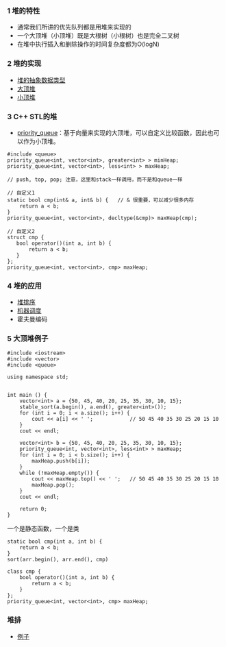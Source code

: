 ### 1 堆的特性
 - 通常我们所讲的优先队列都是用堆来实现的
 - 一个大顶堆（小顶堆）既是大根树（小根树）也是完全二叉树
 - 在堆中执行插入和删除操作的时间复杂度都为O(logN)

### 2 堆的实现
 - [堆的抽象数据类型](./heap.h)
 - [大顶堆](./maxHeap.h)
 - [小顶堆](./minHeap.h)

### 3 C\+\+ STL的堆
 - [priority_queue](http://www.cplusplus.com/reference/queue/priority_queue/?kw=priority_queue)：基于向量来实现的大顶堆，可以自定义比较函数，因此也可以作为小顶堆。
 ```
 #include <queue>
 priority_queue<int, vector<int>, greater<int> > minHeap;
 priority_queue<int, vector<int>, less<int> > maxHeap;
 
 // push, top, pop; 注意，这里和stack一样调用，而不是和queue一样
 
 // 自定义1
 static bool cmp(int& a, int& b) {   // & 很重要，可以减少很多内存
     return a < b;
 }
 priority_queue<int, vector<int>, decltype(&cmp)> maxHeap(cmp);
 
 // 自定义2
 struct cmp {
    bool operator()(int a, int b) {
        return a < b;
    }
 };
 priority_queue<int, vector<int>, cmp> maxHeap;
 ```

### 4 堆的应用
 - [堆排序](../../Algorithms/sort/heapSort.h)
 - [机器调度](../../Algorithms/greedy_method/LPTSchedule.cpp)
 - 霍夫曼编码

### 5 大顶堆例子
```
#include <iostream>
#include <vector>
#include <queue>

using namespace std;


int main () {
    vector<int> a = {50, 45, 40, 20, 25, 35, 30, 10, 15};
    stable_sort(a.begin(), a.end(), greater<int>());
    for (int i = 0; i < a.size(); i++) {
        cout << a[i] << ' ';            // 50 45 40 35 30 25 20 15 10 
    }
    cout << endl;

    vector<int> b = {50, 45, 40, 20, 25, 35, 30, 10, 15};
    priority_queue<int, vector<int>, less<int> > maxHeap;
    for (int i = 0; i < b.size(); i++) {
        maxHeap.push(b[i]);
    }
    while (!maxHeap.empty()) {
        cout << maxHeap.top() << ' ';   // 50 45 40 35 30 25 20 15 10 
        maxHeap.pop();
    }
    cout << endl;

    return 0;
}
```

一个是静态函数，一个是类
```
static bool cmp(int a, int b) {
    return a < b;
}
sort(arr.begin(), arr.end(), cmp)

class cmp {
    bool operator()(int a, int b) {
        return a < b;
    }
};
priority_queue<int, vector<int>, cmp> maxHeap;
```

### 堆排

- [例子](https://leetcode-cn.com/problems/kth-largest-element-in-an-array/solution/shu-zu-zhong-de-di-kge-zui-da-yuan-su-by-leetcode-/)
